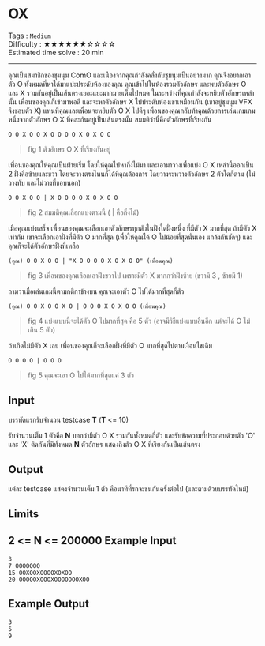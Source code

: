 OX
====================
Tags : `Medium`<br>
Difficulty : &#9733;&#9733;&#9733;&#9733;&#9733;&#9733;&#9734;&#9734;&#9734;&#9734;<br>
Estimated time solve : 20 min<br>

- - -

คุณเป็นสมาชิกของชุมนุม ComO และเนืองจากคุณกำลังคลั่งกับชุมนุมเป็นอย่างมาก คุณจึงอยากเอาตัว O ทั้งหมดที่หาได้มาแปะประดับห้องของคุณ คุณเข้าไปในห้องรวมตัวอักษร และพบตัวอักษร O และ X รวมกันอยู่เป็นเส้นตรงเยอะแยะมากมายเต็มไปหมด ในระหว่างที่คุณกำลังจะหยิบตัวอักษรเหล่านั้น เพื่อนของคุณก็เข้ามาพอดี และจะหาตัวอักษร X ไปประดับห้องเขาเหมือนกัน (เขาอยู่ชุมนุม VFX จึงชอบตัว X) แทนที่คุณและเพื่อนจะหยิบตัว O X ไปดีๆ เพื่อนของคุณกลับท้าคุณด้วยการเล่นเกมเกมหนึ่งจากตัวอักษร O X ที่คละกันอยู่เป็นเส้นตรงนั้น สมมติว่านี่คือตัวอักษรที่เรียงกัน
```
O O X O O X O O O O X O X O O
```
> fig 1 ตัวอักษร O X ที่เรียงกันอยู่

เพื่อนของคุณให้คุณเป็นฝ่ายเริ่ม โดยให้คุณไปหากิ่งไม้มา และเอามาวางเพื่อแบ่ง O X เหล่านี้ออกเป็น 2 ฝั่งคือซ้ายและขวา โดยจะวางตรงไหนก็ได้ที่คุณต้องการ โดยวางระหว่างตัวอักษร 2 ตัวใดก็ตาม (ไม่วางทับ และไม่วางที่ขอบนอก)
```
O O X O O | X O O O O X O X O O
```
> fig 2 สมมติคุณเลือกแบ่งตามนี้ ( | คือกิ่งไม้)

เมื่อคุณแบ่งเสร็จ เพื่อนของคุณจะเลือกเอาตัวอักษรทุกตัวในฝั่งใดฝั่งหนึ่ง ที่มีตัว X มากที่สุด ถ้ามีตัว X เท่ากัน เขาจะเลือกเอาฝั่งที่มีตัว O มากที่สุด (เพื่อให้คุณได้ O ไปน้อยที่สุดนั่นเอง แกล้งกันชัดๆ) และคุณก็จะได้ตัวอักษรฝั่งที่เหลือ

```
(คุณ) O O X O O | "X O O O O X O X O O" (เพื่อนคุณ)
```
> fig 3 เพื่อนของคุณเลือกเอาฝั่งขวาไป เพราะมีตัว X มากกว่าฝั่งซ้าย (ขวามี 3 , ซ้ายมี 1)

ถามว่าเมื่อเล่นเกมนี้ตามกติกาข้างบน คุณจะเอาตัว O ไปได้มากที่สุดกี่ตัว
```
(คุณ) O O X O O X O | O O O X O X O O (เพื่อนคุณ)
```
> fig 4 แบ่งแบบนี้จะได้ตัว O ไปมากที่สุด คือ 5 ตัว (อาจมีวิธีแบ่งแบบอื่นอีก แต่จะได้ O ไม่เกิน 5 ตัว)

ถ้าเกิดไม่มีตัว X เลย เพื่อนของคุณก็จะเลือกฝั่งที่มีตัว O มากที่สุดไปตามเงื่อนไขเดิม

```
O O O O | O O O
```
> fig 5 คุณจะเอา O ไปได้มากที่สุดแค่ 3 ตัว


Input
-----
บรรทัดแรกรับจำนวน testcase **T** (**T** <= 10)

รับจำนวนเต็ม 1 ตัวคือ **N** บอกว่ามีตัว O X รวมกันทั้งหมดกี่ตัว และรับข้อความที่ประกอบด้วยตัว 'O' และ 'X' ติดกันที่มีทั้งหมด **N** ตัวอักษร แสดงถึงตัว O X ที่เรียงกันเป็นเส้นตรง

Output
------
แต่ละ testcase แสดงจำนวนเต็ม 1 ตัว คือนาทีที่รถจะชนกันครั้งต่อไป (และตามด้วยบรรทัดใหม่)

Limits
------
2 <= **N** <= 200000
Example Input
-------
```
3
7 OOOOOOO
15 OOXOOXOOOOXOXOO
20 OOOOOXOOOXOOOOOOOXOO
```

Example Output
-------------
```
3
5
9
```
